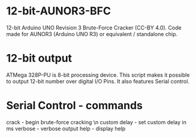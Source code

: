 # 12-bit-AUNOR3-BFC
12-bit Arduino UNO Revision 3 Brute-Force Cracker (CC-BY 4.0). Code made for AUNOR3 (Arduino UNO R3) or equivalent / standalone chip.

# 12-bit output
ATMega 328P-PU is 8-bit processing device. This script makes it possible to output 12-bit number over digital I/O Pins. It also features Serial control.

# Serial Control - commands
crack - begin brute-force cracking \n
custom delay - set custom delay in ms
verbose - verbose output 
help - display help
